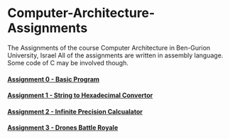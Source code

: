 # Computer-Architecture-Assignments
The Assignments of the course Computer Architecture in Ben-Gurion University, Israel
All of the assignments are written in assembly language. Some code of C may be involved though.

#### [Assignment 0 - Basic Program](https://www.cs.bgu.ac.il/~caspl202/Assignments/Assignment_0)
#### [Assignment 1 - String to Hexadecimal Convertor](https://www.cs.bgu.ac.il/~caspl202/Assignments/Assignment_1)
#### [Assignment 2 - Infinite Precision Calcualator](https://www.cs.bgu.ac.il/~caspl202/Assignments/Assignment_2)
#### [Assignment 3 - Drones Battle Royale](https://www.cs.bgu.ac.il/~caspl202/Assignments/Assignment_3)
